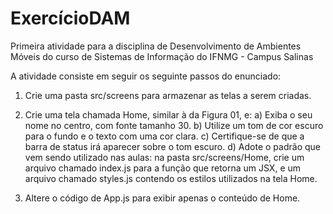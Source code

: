 # ExercícioDAM
Primeira atividade para a disciplina de Desenvolvimento de Ambientes Móveis do curso de Sistemas de Informação do IFNMG - Campus Salinas

A atividade consiste em seguir os seguinte passos do enunciado: 

1. Crie uma pasta src/screens para armazenar as telas a serem criadas.

2. Crie uma tela chamada Home, similar à da Figura 01, e:
a) Exiba o seu nome no centro, com fonte tamanho 30.
b) Utilize um tom de cor escuro para o fundo e o texto com uma cor clara.
c) Certifique-se de que a barra de status irá aparecer sobre o tom escuro.
d) Adote o padrão que vem sendo utilizado nas aulas: na pasta src/screens/Home, crie um arquivo
chamado index.js para a função que retorna um JSX, e um arquivo chamado styles.js contendo
os estilos utilizados na tela Home.

3. Altere o código de App.js para exibir apenas o conteúdo de Home.

